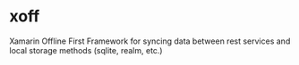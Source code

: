# xoff
Xamarin Offline First Framework for syncing data between rest services and local storage methods (sqlite, realm, etc.)
